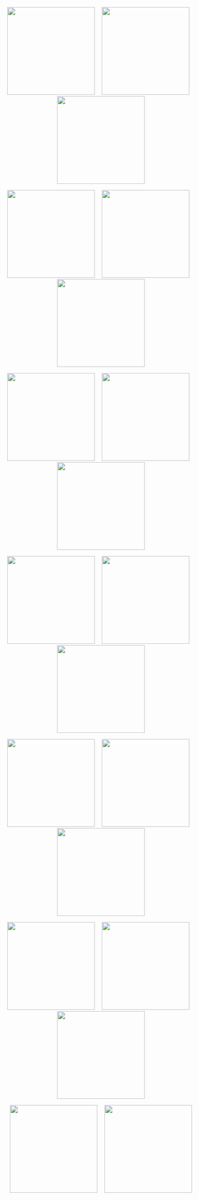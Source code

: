 <p align="center">
  <img src="./screenshots/1.png" width="200" />
  &nbsp;&nbsp;
  <img src="./screenshots/2.png" width="200" />
  &nbsp;&nbsp;
  <img src="./screenshots/3.png" width="200" />
</p>

<p align="center">
  <img src="/screenshots/4.png" width="200" />
  &nbsp;&nbsp;
  <img src="/screenshots/5.png" width="200" />
  &nbsp;&nbsp;
  <img src="/screenshots/6.png" width="200" />
</p>

<p align="center">
  <img src="/screenshots/7.png" width="200" />
  &nbsp;&nbsp;
  <img src="/screenshots/8.png" width="200" />
  &nbsp;&nbsp;
  <img src="/screenshots/9.png" width="200" />
</p>

<p align="center">
  <img src="/screenshots/10.png" width="200" />
  &nbsp;&nbsp;
  <img src="/screenshots/11.png" width="200" />
  &nbsp;&nbsp;
  <img src="/screenshots/12.png" width="200" />
</p>

<p align="center">
  <img src="/screenshots/13.png" width="200" />
  &nbsp;&nbsp;
  <img src="/screenshots/14.png" width="200" />
  &nbsp;&nbsp;
  <img src="/screenshots/15.png" width="200" />
</p>

<p align="center">
  <img src="/screenshots/16.png" width="200" />
  &nbsp;&nbsp;
  <img src="/screenshots/17.png" width="200" />
  &nbsp;&nbsp;
  <img src="/screenshots/18.png" width="200" />
</p>

<p align="center">
  <img src="/screenshots/19.png" width="200" />
  &nbsp;&nbsp;
  <img src="/screenshots/20.png" width="200" />
</p>
